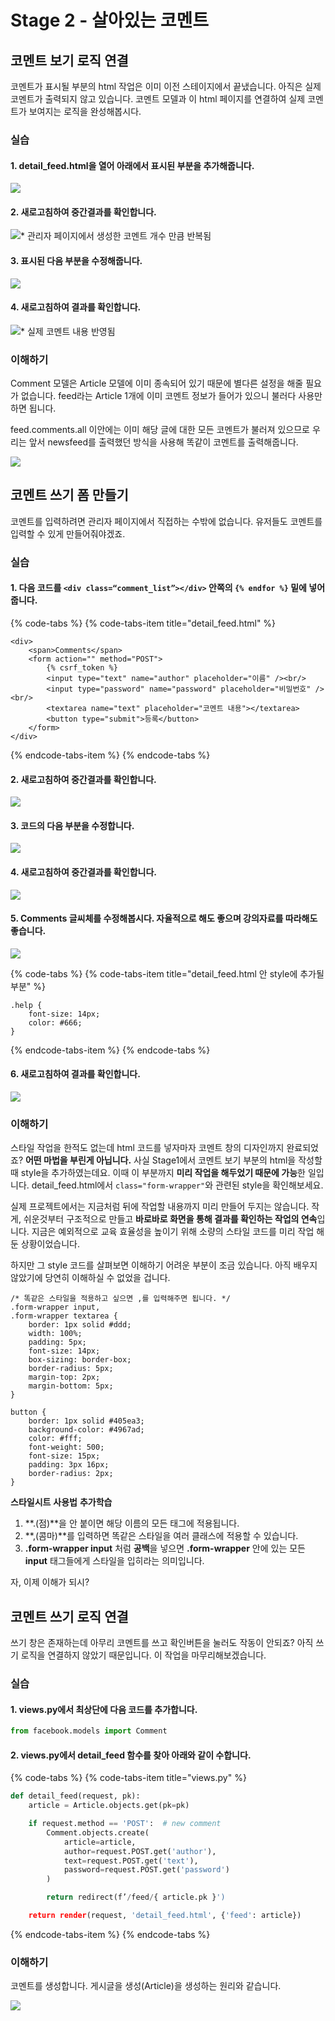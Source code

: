 # Stage 2 - 살아있는 코멘트

## 코멘트 보기 로직 연결

코멘트가 표시될 부분의 html 작업은 이미 이전 스테이지에서 끝냈습니다. 아직은 실제 코멘트가 출력되지 않고 있습니다. 코멘트 모델과 이 html 페이지를 연결하여 실제 코멘트가 보여지는 로직을 완성해봅시다.

### 실습

#### 1. detail\_feed.html을 열어 아래에서 표시된 부분을 추가해줍니다.

![](../.gitbook/assets/image%20%28112%29.png)

#### 2. 새로고침하여 중간결과를 확인합니다.

![\* &#xAD00;&#xB9AC;&#xC790; &#xD398;&#xC774;&#xC9C0;&#xC5D0;&#xC11C; &#xC0DD;&#xC131;&#xD55C; &#xCF54;&#xBA58;&#xD2B8; &#xAC1C;&#xC218; &#xB9CC;&#xD07C; &#xBC18;&#xBCF5;&#xB428;](../.gitbook/assets/image%20%285%29.png)

#### 3. 표시된 다음 부분을 수정해줍니다.

![](../.gitbook/assets/image%20%28295%29.png)

#### 4. 새로고침하여 결과를 확인합니다.

![\* &#xC2E4;&#xC81C; &#xCF54;&#xBA58;&#xD2B8; &#xB0B4;&#xC6A9; &#xBC18;&#xC601;&#xB428;](../.gitbook/assets/image%20%28222%29.png)

### 이해하기

Comment 모델은 Article 모델에 이미 종속되어 있기 때문에 별다른 설정을 해줄 필요가 없습니다. feed라는 Article 1개에 이미 코멘트 정보가 들어가 있으니 불러다 사용만 하면 됩니다.

feed.comments.all 이안에는 이미 해당 글에 대한 모든 코멘트가 불러져 있으므로 우리는 앞서 newsfeed를 출력했던 방식을 사용해 똑같이 코멘트를 출력해줍니다.

![](../.gitbook/assets/image%20%28231%29.png)

## 코멘트 쓰기 폼 만들기

코멘트를 입력하려면 관리자 페이지에서 직접하는 수밖에 없습니다. 유저들도 코멘트를 입력할 수 있게 만들어줘야겠죠.

### 실습

#### 1. 다음 코드를 **`<div class=“comment_list”></div>`** 안쪽의 **`{% endfor %}`** 밑에 넣어줍니다.

{% code-tabs %}
{% code-tabs-item title="detail\_feed.html" %}
```markup
<div>
    <span>Comments</span>
    <form action="" method="POST">
        {% csrf_token %}
        <input type="text" name="author" placeholder="이름" /><br/>
        <input type="password" name="password" placeholder="비밀번호" /><br/>
        <textarea name="text" placeholder="코멘트 내용"></textarea>
        <button type="submit">등록</button>
    </form>
</div>
```
{% endcode-tabs-item %}
{% endcode-tabs %}

####  2. 새로고침하여 중간결과를 확인합니다.

![](../.gitbook/assets/image%20%28149%29.png)

#### 3. 코드의 다음 부분을 수정합니다.

![](../.gitbook/assets/image%20%2844%29.png)

#### 4. 새로고침하여 중간결과를 확인합니다.

![](../.gitbook/assets/image%20%28226%29.png)

#### 5. Comments 글씨체를 수정해봅시다. 자율적으로 해도 좋으며 강의자료를 따라해도 좋습니다.

![](../.gitbook/assets/image%20%2825%29.png)

{% code-tabs %}
{% code-tabs-item title="detail\_feed.html 안 style에 추가될 부분" %}
```markup
.help {
    font-size: 14px;
    color: #666;
}
```
{% endcode-tabs-item %}
{% endcode-tabs %}

####  6. 새로고침하여 결과를 확인합니다.

![](../.gitbook/assets/image%20%28227%29.png)

### 이해하기

스타일 작업을 한적도 없는데 html 코드를 넣자마자 코멘트 창의 디자인까지 완료되었죠? **어떤 마법을 부린게 아닙니다.** 사실 Stage1에서 코멘트 보기 부분의 html을 작성할 때 style을 추가하였는데요. 이때 이 부분까지 **미리 작업을 해두었기 때문에 가능**한 일입니다. detail\_feed.html에서 `class="form-wrapper"`와 관련된 style을 확인해보세요.

실제 프로젝트에서는 지금처럼 뒤에 작업할 내용까지 미리 만들어 두지는 않습니다. 작게, 쉬운것부터 구조적으로 만들고 **바로바로 화면을 통해 결과를 확인하는 작업의 연속**입니다. 지금은 예외적으로 교육 효율성을 높이기 위해 소량의 스타일 코드를 미리 작업 해둔 상황이었습니다.

하지만 그 style 코드를 살펴보면 이해하기 어려운 부분이 조금 있습니다. 아직 배우지 않았기에 당연히 이해하실 수 없었을 겁니다.

```markup
/* 똑같은 스타일을 적용하고 싶으면 ,를 입력해주면 됩니다. */
.form-wrapper input,
.form-wrapper textarea {
    border: 1px solid #ddd;
    width: 100%;
    padding: 5px;
    font-size: 14px;
    box-sizing: border-box;
    border-radius: 5px;
    margin-top: 2px;
    margin-bottom: 5px;
}

button {
    border: 1px solid #405ea3;
    background-color: #4967ad;
    color: #fff;
    font-weight: 500;
    font-size: 15px;
    padding: 3px 16px;
    border-radius: 2px;
}
```

 **스타일시트** **사용법** **추가학습**

1. **.\(점\)**을 안 붙이면 해당 이름의 모든 태그에 적용됩니다.
2. **,\(콤마\)**를 입력하면 똑같은 스타일을 여러 클래스에 적용할 수 있습니다.
3. **.form-wrapper input** 처럼 **공백**을 넣으면 **.form-wrapper** 안에 있는 모든 **input** 태그들에게 스타일을 입히라는 의미입니다.

자, 이제 이해가 되시?

## 코멘트 쓰기 로직 연결

쓰기 창은 존재하는데 아무리 코멘트를 쓰고 확인버튼을 눌러도 작동이 안되죠? 아직 쓰기 로직을 연결하지 않았기 때문입니다. 이 작업을 마무리해보겠습니다.

### 실습

#### 1. views.py에서 최상단에 다음 코드를 추가합니다.

```python
from facebook.models import Comment
```

####  2. views.py에서 detail\_feed 함수를 찾아 아래와 같이 수합니다.

{% code-tabs %}
{% code-tabs-item title="views.py" %}
```python
def detail_feed(request, pk):
    article = Article.objects.get(pk=pk)

    if request.method == 'POST':  # new comment
        Comment.objects.create(
            article=article,
            author=request.POST.get('author'),
            text=request.POST.get('text'),
            password=request.POST.get('password')
        )

        return redirect(f’/feed/{ article.pk }')

    return render(request, 'detail_feed.html', {'feed': article})
```
{% endcode-tabs-item %}
{% endcode-tabs %}

### 이해하기

코멘트를 생성합니다. 게시글을 생성\(Article\)을 생성하는 원리와 같습니다.

![](../.gitbook/assets/image%20%28214%29.png)

